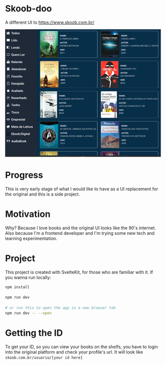 # Skoob-doo

A different UI to https://www.skoob.com.br/

![](./static/docs/2023-07-30_screenshot.png)

# Progress

This is very early stage of what I would like to have as a UI replacement for the original and this is a side project.

# Motivation

Why? Because I love books and the original UI looks like the 90's internet. Also because I'm a frontend developer and I'm trying some new tech and learning experimentation.

# Project

This project is created with SvelteKit, for those who are familiar with it. If you wanna run locally:

```bash
npm install

npm run dev

# or run this to open the app in a new browser tab
npm run dev -- --open
```

# Getting the ID

To get your ID, so you can view your books on the shelfs, you have to login into the original platform and check your profile's url. It will look like `skoob.com.br/usuario/[your id here]`
